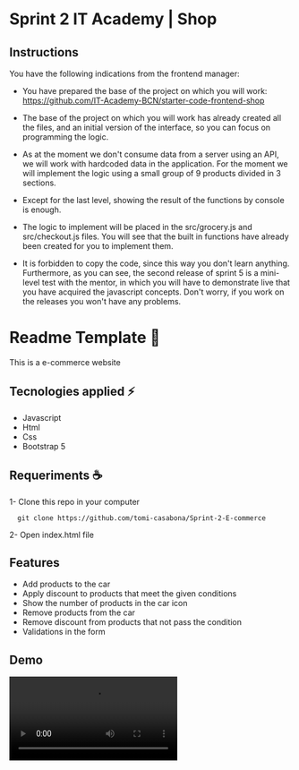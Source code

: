 # Sprint 2 IT Academy | Shop

## Instructions

You have the following indications from the frontend manager:

- You have prepared the base of the project on which you will work: https://github.com/IT-Academy-BCN/starter-code-frontend-shop

- The base of the project on which you will work has already created all the files, and an initial version of the interface, so you can focus on programming the logic.

- As at the moment we don't consume data from a server using an API, we will work with hardcoded data in the application. For the moment we will implement the logic using a small group of 9 products divided in 3 sections.

- Except for the last level, showing the result of the functions by console is enough.

- The logic to implement will be placed in the src/grocery.js and src/checkout.js files. You will see that the built in functions have already been created for you to implement them.

- It is forbidden to copy the code, since this way you don't learn anything. Furthermore, as you can see, the second release of sprint 5 is a mini-level test with the mentor, in which you will have to demonstrate live that you have acquired the javascript concepts. Don't worry, if you work on the releases you won't have any problems.

# Readme Template 📜

This is a e-commerce website


## Tecnologies applied  ⚡

* Javascript
* Html
* Css
* Bootstrap 5

## Requeriments ☕️

1- Clone this repo in your computer

```git
  git clone https://github.com/tomi-casabona/Sprint-2-E-commerce
```
2- Open index.html file


## Features

- Add products to the car
- Apply discount to products that meet the given conditions
- Show the number of products in the car icon 
- Remove products from the car 
- Remove discount from products that not pass the condition
- Validations in the form 

## Demo

![Video](/Sprint-2-E-commerce/video/Demo%20E-commerce.mp4)





